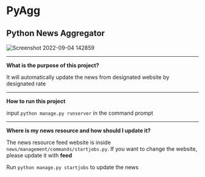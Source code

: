 # PyAgg
Python News Aggregator
---
![Screenshot 2022-09-04 142859](https://user-images.githubusercontent.com/105527191/188334305-73c9c1e9-f3d0-4a65-988c-fcb0a8849bee.jpg)

---
**What is the purpose of this project?**

It will automatically update the news from designated website by designated rate

---
**How to run this project**

input ```python manage.py runserver``` in the command prompt

---
**Where is my news resource and how should I update it?**

The news resource feed website is inside ```news/management/commands/startjobs.py```. If you want to change the website, please update it with **feed**

Run ```python manage.py startjobs``` to update the news
